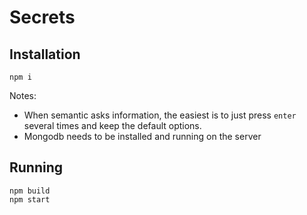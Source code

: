 # Secrets

## Installation

```
npm i
```
Notes:
- When semantic asks information, the easiest is to just press `enter` several times and keep the default options.
- Mongodb needs to be installed and running on the server

## Running

```
npm build
npm start
```
